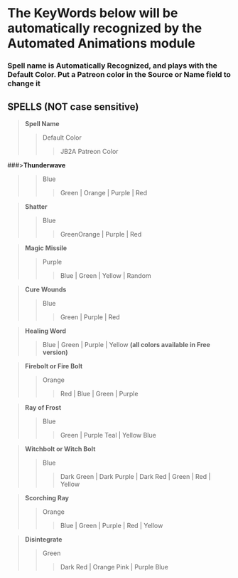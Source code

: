 # The KeyWords below will be automatically recognized by the Automated Animations module

### Spell name is Automatically Recognized, and plays with the Default Color. Put a Patreon color in the Source or Name field to change it

## SPELLS  (NOT case sensitive)

>**Spell Name**
>>Default Color
>>>JB2A Patreon Color

###>**Thunderwave**
>>Blue
>>>Green | Orange | Purple | Red  

>**Shatter**
>>Blue
>>>GreenOrange | Purple | Red  

>**Magic Missile**
>>Purple
>>>Blue | Green | Yellow | Random  

>**Cure Wounds**
>>Blue
>>>Green | Purple | Red  

>**Healing Word**
>>Blue | Green | Purple | Yellow **(all colors available in Free version)**  

>**Firebolt or Fire Bolt**
>>Orange
>>>Red | Blue | Green | Purple  

>**Ray of Frost**
>>Blue
>>>Green | Purple Teal | Yellow Blue  

>**Witchbolt or Witch Bolt**
>>Blue
>>>Dark Green | Dark Purple | Dark Red | Green | Red | Yellow  

>**Scorching Ray**
>>Orange
>>>Blue | Green | Purple | Red | Yellow  

>**Disintegrate**
>>Green
>>>Dark Red | Orange Pink | Purple Blue



